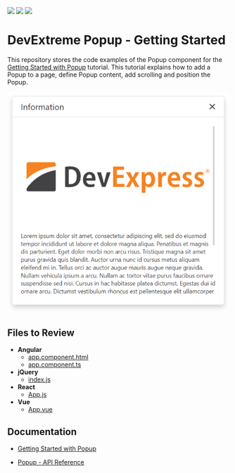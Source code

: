 <!-- default badges list -->
![](https://img.shields.io/endpoint?url=https://codecentral.devexpress.com/api/v1/VersionRange/355513332/22.1.3%2B)
[![](https://img.shields.io/badge/Open_in_DevExpress_Support_Center-FF7200?style=flat-square&logo=DevExpress&logoColor=white)](https://supportcenter.devexpress.com/ticket/details/T988263)
[![](https://img.shields.io/badge/📖_How_to_use_DevExpress_Examples-e9f6fc?style=flat-square)](https://docs.devexpress.com/GeneralInformation/403183)
<!-- default badges end -->
# DevExtreme Popup - Getting Started

This repository stores the code examples of the Popup component for the [Getting Started with Popup](https://js.devexpress.com/Documentation/Guide/UI_Components/Popup/Getting_Started_with_Popup/) tutorial. This tutorial explains how to add a Popup to a page, define Popup content, add scrolling and position the Popup.

<div align="center"><img src="./popup.png" /></div>

## Files to Review

- **Angular**
    - [app.component.html](angular/src/app/app.component.html)
    - [app.component.ts](angular/src/app/app.component.ts)
- **jQuery**
    - [index.js](jquery/src/index.js)
- **React**
    - [App.js](react/src/App.js)
- **Vue**
    - [App.vue](vue/src/App.vue)

## Documentation

- [Getting Started with Popup](https://js.devexpress.com/Documentation/Guide/UI_Components/Popup/Getting_Started_with_Popup/)

- [Popup - API Reference](https://js.devexpress.com/Documentation/ApiReference/UI_Components/dxPopup/)
